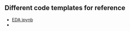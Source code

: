 ## Different code templates for reference

- [EDA ipynb](https://github.com/SoumyaK4/My-Codes/blob/main/Templates/EDA%20Template%20by%20%40SoumyaK4.ipynb)
- 
